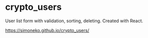 # crypto_users

User list form with validation, sorting, deleting. Created with React.

https://simoneko.github.io/crypto_users/
